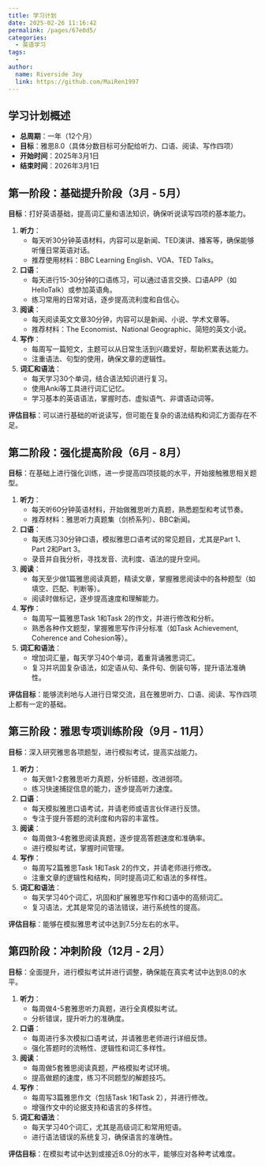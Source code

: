 ```yaml
---
title: 学习计划
date: 2025-02-26 11:16:42
permalink: /pages/67e0d5/
categories:
  - 英语学习
tags:
  - 
author: 
  name: Riverside Joy
  link: https://github.com/MaiRen1997
---
```

## 学习计划概述

- **总周期**：一年（12个月）
- **目标**：雅思8.0（具体分数目标可分配给听力、口语、阅读、写作四项）
- **开始时间**：2025年3月1日
- **结束时间**：2026年3月1日

## 第一阶段：基础提升阶段（3月 - 5月）

**目标**：打好英语基础，提高词汇量和语法知识，确保听说读写四项的基本能力。

1. **听力**：
   - 每天听30分钟英语材料，内容可以是新闻、TED演讲、播客等，确保能够听懂日常英语对话。
   - 推荐使用材料：BBC Learning English、VOA、TED Talks。
2. **口语**：
   - 每天进行15-30分钟的口语练习，可以通过语言交换、口语APP（如HelloTalk）或参加英语角。
   - 练习常用的日常对话，逐步提高流利度和自信心。
3. **阅读**：
   - 每天阅读英文文章30分钟，内容可以是新闻、小说、学术文章等。
   - 推荐材料：The Economist、National Geographic、简短的英文小说。
4. **写作**：
   - 每周写一篇短文，主题可以从日常生活到兴趣爱好，帮助积累表达能力。
   - 注重语法、句型的使用，确保文章的逻辑性。
5. **词汇和语法**：
   - 每天学习30个单词，结合语法知识进行复习。
   - 使用Anki等工具进行词汇记忆。
   - 学习基本的英语语法，掌握时态、虚拟语气、非谓语动词等。

**评估目标**：可以进行基础的听说读写，但可能在复杂的语法结构和词汇方面存在不足。

## 第二阶段：强化提高阶段（6月 - 8月）

**目标**：在基础上进行强化训练，进一步提高四项技能的水平，开始接触雅思相关题型。

1. **听力**：
   - 每天听60分钟英语材料，开始做雅思听力真题，熟悉题型和考试节奏。
   - 推荐材料：雅思听力真题集（剑桥系列）、BBC新闻。
2. **口语**：
   - 每天练习30分钟口语，模拟雅思口语考试的常见题目，尤其是Part 1、Part 2和Part 3。
   - 录音并自我分析，寻找发音、流利度、语法的提升空间。
3. **阅读**：
   - 每天至少做1篇雅思阅读真题，精读文章，掌握雅思阅读中的各种题型（如填空、匹配、判断等）。
   - 阅读时做标记，逐步提高速度和理解能力。
4. **写作**：
   - 每周写一篇雅思Task 1和Task 2的作文，并进行修改和分析。
   - 熟悉各种作文题型，掌握雅思写作评分标准（如Task Achievement, Coherence and Cohesion等）。
5. **词汇和语法**：
   - 增加词汇量，每天学习40个单词，着重背诵雅思词汇。
   - 复习并巩固复杂语法，如定语从句、条件句、倒装句等，提升语法准确性。

**评估目标**：能够流利地与人进行日常交流，且在雅思听力、口语、阅读、写作四项上都有一定的基础。

## 第三阶段：雅思专项训练阶段（9月 - 11月）

**目标**：深入研究雅思各项题型，进行模拟考试，提高实战能力。

1. **听力**：
   - 每天做1-2套雅思听力真题，分析错题，改进弱项。
   - 练习快速捕捉信息的能力，逐步提高听力速度。
2. **口语**：
   - 每天模拟雅思口语考试，并请老师或语言伙伴进行反馈。
   - 专注于提升答题的流利度和内容的丰富性。
3. **阅读**：
   - 每周做3-4套雅思阅读真题，逐步提高答题速度和准确率。
   - 进行模拟考试，掌握时间管理。
4. **写作**：
   - 每周写2篇雅思Task 1和Task 2的作文，并请老师进行修改。
   - 注重文章的逻辑性和结构，同时提高词汇和语法的多样性。
5. **词汇和语法**：
   - 每天学习40个词汇，巩固和扩展雅思写作和口语中的高频词汇。
   - 复习语法，尤其是常见的语法错误，进行系统性的提高。

**评估目标**：能够在模拟雅思考试中达到7.5分左右的水平。

## 第四阶段：冲刺阶段（12月 - 2月）

**目标**：全面提升，进行模拟考试并进行调整，确保能在真实考试中达到8.0的水平。

1. **听力**：
   - 每周做4-5套雅思听力真题，进行全真模拟考试。
   - 分析错误，提升听力的准确度。
2. **口语**：
   - 每周进行多次模拟口语考试，并请雅思老师进行详细反馈。
   - 强化答题时的流畅性、逻辑性和词汇多样性。
3. **阅读**：
   - 每周做5套雅思阅读真题，严格模拟考试环境。
   - 提高做题的速度，练习不同题型的解题技巧。
4. **写作**：
   - 每周写3篇雅思作文（包括Task 1和Task 2），并进行修改。
   - 增强作文中的论据支持和语言的多样性。
5. **词汇和语法**：
   - 每天学习40个词汇，尤其是高级词汇和常用短语。
   - 进行语法错误的系统复习，确保语言的准确性。

**评估目标**：在模拟考试中达到或接近8.0分的水平，能够应对各种考试难度。